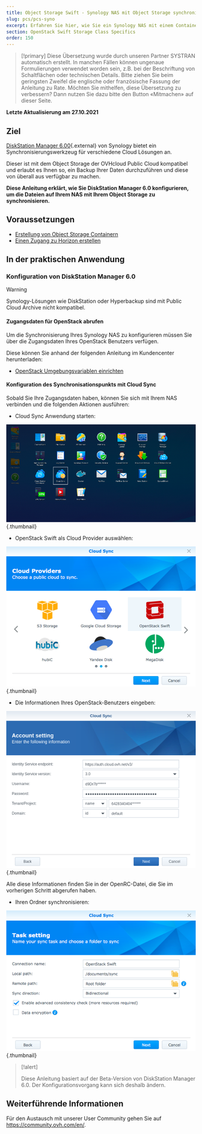 ```yaml
---
title: Object Storage Swift - Synology NAS mit Object Storage synchronisieren
slug: pcs/pcs-syno
excerpt: Erfahren Sie hier, wie Sie ein Synology NAS mit einem Container synchronisieren
section: OpenStack Swift Storage Class Specifics
order: 150
---
```


> [!primary]
> Diese Übersetzung wurde durch unseren Partner SYSTRAN automatisch erstellt. In manchen Fällen können ungenaue Formulierungen verwendet worden sein, z.B. bei der Beschriftung von Schaltflächen oder technischen Details. Bitte ziehen Sie beim geringsten Zweifel die englische oder französische Fassung der Anleitung zu Rate. Möchten Sie mithelfen, diese Übersetzung zu verbessern? Dann nutzen Sie dazu bitte den Button «Mitmachen» auf dieser Seite.
>

**Letzte Aktualisierung am 27.10.2021**

## Ziel

[DiskStation Manager 6.00](https://www.synology.com/en-global/dsm/6.0beta){.external} von Synology bietet ein Synchronisierungswerkzeug für verschiedene Cloud Lösungen an.

Dieser ist mit dem Object Storage der OVHcloud Public Cloud kompatibel und erlaubt es Ihnen so, ein Backup Ihrer Daten durchzuführen und diese von überall aus verfügbar zu machen.

**Diese Anleitung erklärt, wie Sie DiskStation Manager 6.0 konfigurieren, um die Dateien auf Ihrem NAS mit Ihrem Object Storage zu synchronisieren.**

## Voraussetzungen

- [Erstellung von Object Storage Containern](https://docs.ovh.com/de/storage/object-storage/pcs/create-container/)
- [Einen Zugang zu Horizon erstellen](https://docs.ovh.com/de/public-cloud/openstack-user-erstellen-loeschen/#erstellung-eines-openstack-benutzers)

## In der praktischen Anwendung

### Konfiguration von DiskStation Manager 6.0

> [!warning]
>
> Synology-Lösungen wie DiskStation oder Hyperbackup sind mit Public Cloud Archive nicht kompatibel.
>

#### Zugangsdaten für OpenStack abrufen

Um die Synchronisierung Ihres Synology NAS zu konfigurieren müssen Sie über die Zugangsdaten Ihres OpenStack Benutzers verfügen.

Diese können Sie anhand der folgenden Anleitung im Kundencenter herunterladen:

- [OpenStack Umgebungsvariablen einrichten](https://docs.ovh.com/de/public-cloud/die-variablen-der-umgebung-openstack-laden/)

#### Konfiguration des Synchronisationspunkts mit Cloud Sync

Sobald Sie Ihre Zugangsdaten haben, können Sie sich mit Ihrem NAS verbinden und die folgenden Aktionen ausführen:

- Cloud Sync Anwendung starten:

![public-cloud](images/3791.png){.thumbnail}

- OpenStack Swift als Cloud Provider auswählen:

![public-cloud](images/3788.png){.thumbnail}

- Die Informationen Ihres OpenStack-Benutzers eingeben:

![public-cloud](images/3792.png){.thumbnail}

Alle diese Informationen finden Sie in der OpenRC-Datei, die Sie im vorherigen Schritt abgerufen haben.

- Ihren Ordner synchronisieren:

![public-cloud](images/3790.png){.thumbnail}

> [!alert]
>
> Diese Anleitung basiert auf der Beta-Version von DiskStation Manager 6.0. Der Konfigurationsvorgang kann sich deshalb ändern.
>

## Weiterführende Informationen

Für den Austausch mit unserer User Community gehen Sie auf <https://community.ovh.com/en/>.

